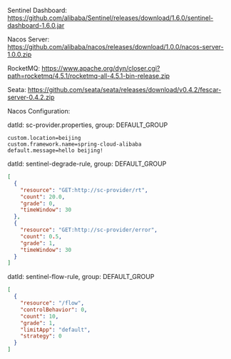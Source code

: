 Sentinel Dashboard: https://github.com/alibaba/Sentinel/releases/download/1.6.0/sentinel-dashboard-1.6.0.jar

Nacos Server: https://github.com/alibaba/nacos/releases/download/1.0.0/nacos-server-1.0.0.zip

RocketMQ: https://www.apache.org/dyn/closer.cgi?path=rocketmq/4.5.1/rocketmq-all-4.5.1-bin-release.zip

Seata: https://github.com/seata/seata/releases/download/v0.4.2/fescar-server-0.4.2.zip

Nacos Configuration:

datId: sc-provider.properties, group: DEFAULT_GROUP

```properties
custom.location=beijing
custom.framework.name=spring-cloud-alibaba
default.message=hello beijing!
```

datId: sentinel-degrade-rule, group: DEFAULT_GROUP
```json
[
  {
    "resource": "GET:http://sc-provider/rt",
    "count": 20.0,
    "grade": 0,
    "timeWindow": 30
  },
  {
    "resource": "GET:http://sc-provider/error",
    "count": 0.5,
    "grade": 1,
    "timeWindow": 30
  }
]
```

datId: sentinel-flow-rule, group: DEFAULT_GROUP

```json
[
  {
    "resource": "/flow",
    "controlBehavior": 0,
    "count": 10,
    "grade": 1,
    "limitApp": "default",
    "strategy": 0
  }
]
```